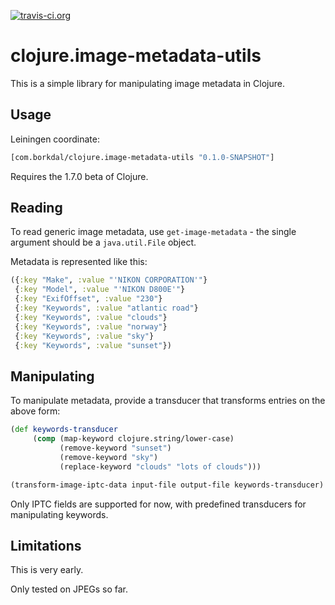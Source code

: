 [![travis-ci.org](https://travis-ci.org/bsvingen/image-metadata-utils.svg?branch=master)](https://travis-ci.org/bsvingen/image-metadata-utils)

# clojure.image-metadata-utils

This is a simple library for manipulating image metadata in Clojure.

## Usage

Leiningen coordinate:

```clj
[com.borkdal/clojure.image-metadata-utils "0.1.0-SNAPSHOT"]
```

Requires the 1.7.0 beta of Clojure.

## Reading

To read generic image metadata, use `get-image-metadata` - the single
argument should be a `java.util.File` object.

Metadata is represented like this:

```clojure
({:key "Make", :value "'NIKON CORPORATION'"}
 {:key "Model", :value "'NIKON D800E'"}
 {:key "ExifOffset", :value "230"}
 {:key "Keywords", :value "atlantic road"}
 {:key "Keywords", :value "clouds"}
 {:key "Keywords", :value "norway"}
 {:key "Keywords", :value "sky"}
 {:key "Keywords", :value "sunset"})
```

## Manipulating

To manipulate metadata, provide a transducer that transforms entries
on the above form:

```clojure
(def keywords-transducer
	 (comp (map-keyword clojure.string/lower-case)
		   (remove-keyword "sunset")
		   (remove-keyword "sky")
		   (replace-keyword "clouds" "lots of clouds")))

(transform-image-iptc-data input-file output-file keywords-transducer)
```

Only IPTC fields are supported for now, with predefined transducers
for manipulating keywords.

## Limitations

This is very early.

Only tested on JPEGs so far.

